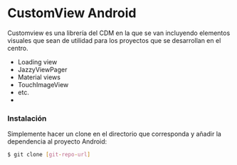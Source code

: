 # CustomView Android

Customview es una librería del CDM en la que se van incluyendo elementos visuales que sean de utilidad para los proyectos que se desarrollan en el centro.

  - Loading view
  - JazzyViewPager
  - Material views
  - TouchImageView
  - etc.
  - 
### Instalación

Simplemente hacer un clone en el directorio que corresponda y añadir la dependencia al proyecto Android:

```sh
$ git clone [git-repo-url]
```